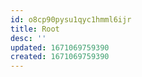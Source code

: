 ```yaml
---
id: o8cp90pysu1qyc1hmml6ijr
title: Root
desc: ''
updated: 1671069759390
created: 1671069759390
---
```

